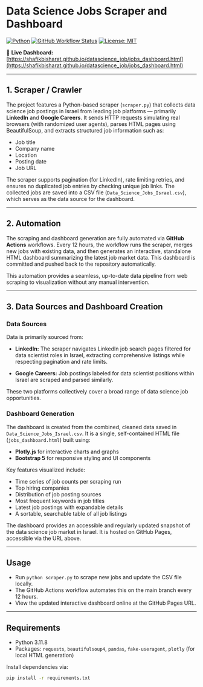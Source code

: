 # Data Science Jobs Scraper and Dashboard

[![Python](https://img.shields.io/badge/python-3.11-blue)](https://www.python.org/)
[![GitHub Workflow Status](https://img.shields.io/github/actions/workflow/status/shafikbisharat/datascience_job/scrape.yml?branch=main)](https://github.com/shafikbisharat/datascience_job/actions)
[![License: MIT](https://img.shields.io/badge/license-MIT-green.svg)](LICENSE)

🔗 **Live Dashboard:**  
[https://shafikbisharat.github.io/datascience_job/jobs_dashboard.html](https://shafikbisharat.github.io/datascience_job/jobs_dashboard.html)

---

## 1. Scraper / Crawler

The project features a Python-based scraper (`scraper.py`) that collects data science job postings in Israel from leading job platforms — primarily **LinkedIn** and **Google Careers**. It sends HTTP requests simulating real browsers (with randomized user agents), parses HTML pages using BeautifulSoup, and extracts structured job information such as:

- Job title  
- Company name  
- Location  
- Posting date  
- Job URL  

The scraper supports pagination (for LinkedIn), rate limiting retries, and ensures no duplicated job entries by checking unique job links. The collected jobs are saved into a CSV file (`Data_Science_Jobs_Israel.csv`), which serves as the data source for the dashboard.

---

## 2. Automation

The scraping and dashboard generation are fully automated via **GitHub Actions** workflows. Every 12 hours, the workflow runs the scraper, merges new jobs with existing data, and then generates an interactive, standalone HTML dashboard summarizing the latest job market data. This dashboard is committed and pushed back to the repository automatically.

This automation provides a seamless, up-to-date data pipeline from web scraping to visualization without any manual intervention.

---

## 3. Data Sources and Dashboard Creation

### Data Sources

Data is primarily sourced from:

- **LinkedIn:** The scraper navigates LinkedIn job search pages filtered for data scientist roles in Israel, extracting comprehensive listings while respecting pagination and rate limits.

- **Google Careers:** Job postings labeled for data scientist positions within Israel are scraped and parsed similarly.

These two platforms collectively cover a broad range of data science job opportunities.

### Dashboard Generation

The dashboard is created from the combined, cleaned data saved in `Data_Science_Jobs_Israel.csv`. It is a single, self-contained HTML file (`jobs_dashboard.html`) built using:

- **Plotly.js** for interactive charts and graphs  
- **Bootstrap 5** for responsive styling and UI components  

Key features visualized include:

- Time series of job counts per scraping run  
- Top hiring companies  
- Distribution of job posting sources  
- Most frequent keywords in job titles  
- Latest job postings with expandable details  
- A sortable, searchable table of all job listings  

The dashboard provides an accessible and regularly updated snapshot of the data science job market in Israel. It is hosted on GitHub Pages, accessible via the URL above.

---

## Usage

- Run `python scraper.py` to scrape new jobs and update the CSV file locally.  
- The GitHub Actions workflow automates this on the main branch every 12 hours.  
- View the updated interactive dashboard online at the GitHub Pages URL.

---

## Requirements

- Python 3.11.8
- Packages: `requests`, `beautifulsoup4`, `pandas`, `fake-useragent`, `plotly` (for local HTML generation)  

Install dependencies via:

```bash
pip install -r requirements.txt
